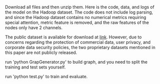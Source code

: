 Download all files and then unzip them. Here is the code, data, and logs of the model on the Hadoop dataset. The code does not include log parsing, and since the Hadoop dataset contains no numerical metrics requiring special attention, metric feature is removed, and the raw features of the nodes only have 2 channels.

The public dataset is available for download at [link](https://github.com/logpai/loghub/). However, due to concerns regarding the protection of commercial data, user privacy, and corporate data security policies, the two proprietary datasets mentioned in this paper are not publicly released.

run 'python GrapGenerator.py' to build graph, and you need to split the training and test sets yourself.

run 'python test.py' to train and evaluate.
